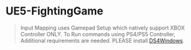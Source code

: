 # UE5-FightingGame

> Input Mapping uses Gamepad Setup which natively support XBOX Controller ONLY. To Run commands using PS4/PS5 Controller, Additional requirements are needed. PLEASE install [DS4Windows](https://github.com/Ryochan7/DS4Windows).
